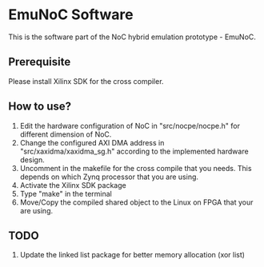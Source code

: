 # EmuNoC Software
This is the software part of the NoC hybrid emulation prototype - EmuNoC.

## Prerequisite
Please install Xilinx SDK for the cross compiler.

## How to use?
1. Edit the hardware configuration of NoC in "src/nocpe/nocpe.h" for different dimension of NoC.
2. Change the configured AXI DMA address in "src/xaxidma/xaxidma_sg.h" according to the implemented hardware design.
3. Uncomment in the makefile for the cross compile that you needs. This depends on which Zynq processor that you are using.
4. Activate the Xilinx SDK package
5. Type "make" in the terminal
6. Move/Copy the compiled shared object to the Linux on FPGA that your are using.

## TODO
1. Update the linked list package for better memory allocation (xor list)